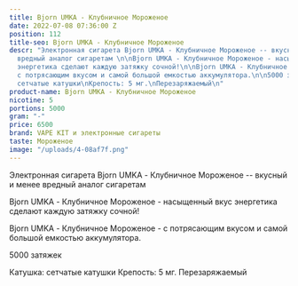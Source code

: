 ```yaml
---
title: Bjorn UMKA - Клубничное Мороженое
date: 2022-07-08 07:36:00 Z
position: 112
title-seo: Bjorn UMKA - Клубничное Мороженое
descr: "Электронная сигарета Bjorn UMKA - Клубничное Мороженое -- вкусный и менее
  вредный аналог сигаретам \n\nBjorn UMKA - Клубничное Мороженое - насыщенный вкус
  энергетика сделают каждую затяжку сочной!\n\nBjorn UMKA - Клубничное Мороженое -
  с потрясающим вкусом и самой большой емкостью аккумулятора.\n\n5000 затяжек\n\nКатушка:
  сетчатые катушки\nКрепость: 5 мг.\nПерезаряжаемый\n"
product-name: Bjorn UMKA - Клубничное Мороженое
nicotine: 5
portions: 5000
gram: "-"
price: 6500
brand: VAPE KIT и электронные сигареты
taste: Мороженое
image: "/uploads/4-08af7f.png"
---
```


Электронная сигарета Bjorn UMKA - Клубничное Мороженое -- вкусный и менее вредный аналог сигаретам 

Bjorn UMKA - Клубничное Мороженое - насыщенный вкус энергетика сделают каждую затяжку сочной!

Bjorn UMKA - Клубничное Мороженое - с потрясающим вкусом и самой большой емкостью аккумулятора.

5000 затяжек

Катушка: сетчатые катушки
Крепость: 5 мг.
Перезаряжаемый
